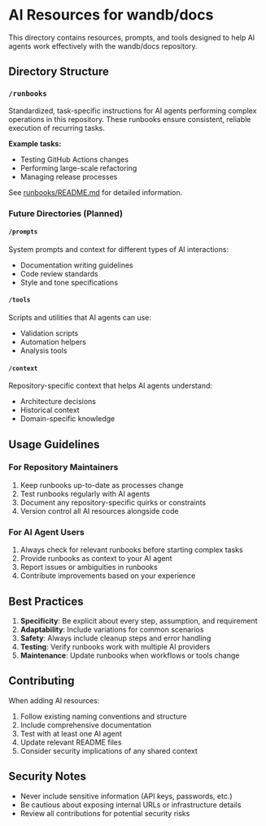 # AI Resources for wandb/docs

This directory contains resources, prompts, and tools designed to help AI agents work effectively with the wandb/docs repository.

## Directory Structure

### `/runbooks`
Standardized, task-specific instructions for AI agents performing complex operations in this repository. These runbooks ensure consistent, reliable execution of recurring tasks.

**Example tasks:**
- Testing GitHub Actions changes
- Performing large-scale refactoring
- Managing release processes

See [runbooks/README.md](./runbooks/README.md) for detailed information.

### Future Directories (Planned)

#### `/prompts`
System prompts and context for different types of AI interactions:
- Documentation writing guidelines
- Code review standards
- Style and tone specifications

#### `/tools`
Scripts and utilities that AI agents can use:
- Validation scripts
- Automation helpers
- Analysis tools

#### `/context`
Repository-specific context that helps AI agents understand:
- Architecture decisions
- Historical context
- Domain-specific knowledge

## Usage Guidelines

### For Repository Maintainers
1. Keep runbooks up-to-date as processes change
2. Test runbooks regularly with AI agents
3. Document any repository-specific quirks or constraints
4. Version control all AI resources alongside code

### For AI Agent Users
1. Always check for relevant runbooks before starting complex tasks
2. Provide runbooks as context to your AI agent
3. Report issues or ambiguities in runbooks
4. Contribute improvements based on your experience

## Best Practices

1. **Specificity**: Be explicit about every step, assumption, and requirement
2. **Adaptability**: Include variations for common scenarios
3. **Safety**: Always include cleanup steps and error handling
4. **Testing**: Verify runbooks work with multiple AI providers
5. **Maintenance**: Update runbooks when workflows or tools change

## Contributing

When adding AI resources:

1. Follow existing naming conventions and structure
2. Include comprehensive documentation
3. Test with at least one AI agent
4. Update relevant README files
5. Consider security implications of any shared context

## Security Notes

- Never include sensitive information (API keys, passwords, etc.)
- Be cautious about exposing internal URLs or infrastructure details
- Review all contributions for potential security risks
